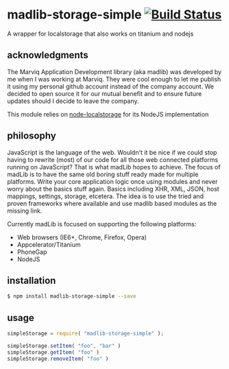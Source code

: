 # madlib-storage-simple [![Build Status](https://travis-ci.org/Qwerios/madlib-storage-simple.svg?branch=master)](https://travis-ci.org/Qwerios/madlib-storage-simple)
A wrapper for localstorage that also works on titanium and nodejs


## acknowledgments
The Marviq Application Development library (aka madlib) was developed by me when I was working at Marviq. They were cool enough to let me publish it using my personal github account instead of the company account. We decided to open source it for our mutual benefit and to ensure future updates should I decide to leave the company.

This module relies on [node-localstorage](https://github.com/lmaccherone/node-localstorage) for its NodeJS implementation


## philosophy
JavaScript is the language of the web. Wouldn't it be nice if we could stop having to rewrite (most) of our code for all those web connected platforms running on JavaScript? That is what madLib hopes to achieve. The focus of madLib is to have the same old boring stuff ready made for multiple platforms. Write your core application logic once using modules and never worry about the basics stuff again. Basics including XHR, XML, JSON, host mappings, settings, storage, etcetera. The idea is to use the tried and proven frameworks where available and use madlib based modules as the missing link.

Currently madLib is focused on supporting the following platforms:

* Web browsers (IE6+, Chrome, Firefox, Opera)
* Appcelerator/Titanium
* PhoneGap
* NodeJS


## installation
```bash
$ npm install madlib-storage-simple --save
```


## usage
```javascript
simpleStorage = require( "madlib-storage-simple" );

simpleStorage.setItem( "foo", "bar" )
simpleStorage.getItem( "foo" )
simpleStorage.removeItem( "foo" )
```